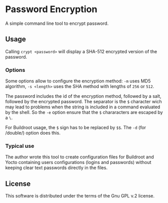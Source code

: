# Password Encryption

A simple command line tool to encrypt password.

## Usage

Calling `crypt <password>` will display a SHA-512 encrypted version of the password.

### Options

Some options allow to configure the encryption method: `-m` uses MD5 algorithm, `-s <length>` uses the SHA method with lengths of `256` or `512`.

The password includes the id of the encryption method, followed by a salt,
followed by the encrypted password.
The separator is the `$` character wich may lead to problems when the string
is included in a command evaluated by the shell.
So the `-e` option ensure that the `$` chararacters are escaped by a `\`.

For Buildroot usage, the `$` sign has to be replaced by `$$`.
The `-d` (for /double/) option does this.

### Typical use

The author wrote this tool to create configuration files for Buildroot and
Yocto containing users configurations (logins and passwords) without keeping
clear text passwords directly in the files.


## License

This software is distributed under the terms of the Gnu GPL v.2 license.

